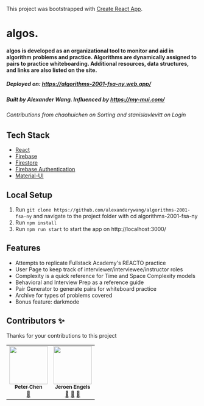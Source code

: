 This project was bootstrapped with [Create React App](https://github.com/facebook/create-react-app).

# algos.

#### algos is developed as an organizational tool to monitor and aid in algorithm problems and practice. Algorithms are dynamically assigned to pairs to practice whiteboarding. Additional resources, data structures, and links are also listed on the site.   
##### Deployed on: https://algorithms-2001-fsa-ny.web.app/
##### Built by Alexander Wang. Influenced by https://my-mui.com/
###### Contributions from chaohuichen on Sorting and stanislavlevitt on Login

## Tech Stack
- [React](https://facebook.github.io/react/)
- [Firebase](https://firebase.google.com/)
- [Firestore](https://firebase.google.com/docs/firestore)
- [Firebase Authentication](https://firebase.google.com/docs/auth)
- [Material-UI](https://material-ui.com/)

## Local Setup

1. Run `git clone https://github.com/alexanderywang/algorithms-2001-fsa-ny` and navigate to the project folder with cd algorithms-2001-fsa-ny
2. Run `npm install`
3. Run `npm run start` to start the app on http://localhost:3000/

## Features
- Attempts to replicate Fullstack Academy's REACTO practice 
- User Page to keep track of interviewer/interviewee/instructor roles
- Complexity is a quick reference for Time and Space Complexity models
- Behavioral and Interview Prep as a reference guide
- Pair Generator to generate pairs for whiteboard practice
- Archive for types of problems covered
- Bonus feature: darkmode

## Contributors ✨

Thanks for your contributions to this project

<!-- ALL-CONTRIBUTORS-LIST:START - Do not remove or modify this section -->
<!-- prettier-ignore-start -->
<!-- markdownlint-disable -->
<table>
  <tr>
    <td align="center"><a href="https://www.chaohuichen.com/"><img src="https://avatars.githubusercontent.com/u/1500684?v=3" width="100px;" alt=""/><br /><sub><b>Peter Chen</b></sub></a><br /> <a href="https://github.com/all-contributors/all-contributors/commits?author=chaohuichen" title="Documentation">📖</a> </td>
    <td align="center"><a href="https://github.com/jfmengels"><img src="https://avatars.githubusercontent.com/u/3869412?v=3" width="100px;" alt=""/><br /><sub><b>Jeroen Engels</b></sub></a><br /><a href="https://github.com/all-contributors/all-contributors/commits?author=jfmengels" title="Documentation">📖</a> <a href="https://github.com/all-contributors/all-contributors/pulls?q=is%3Apr+reviewed-by%3Ajfmengels" title="Reviewed Pull Requests">👀</a> <a href="#tool-jfmengels" title="Tools">🔧</a></td>
   
  </tr>
</table>
